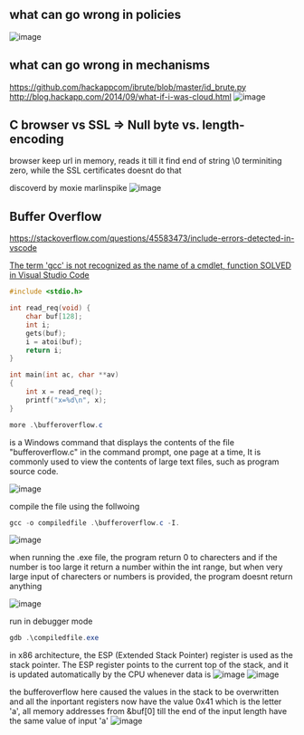 ## what can go wrong in policies
![image](https://user-images.githubusercontent.com/72671239/218936215-c98c6844-a865-4c64-a991-70a7aa6173e2.png)

## what can go wrong in mechanisms
https://github.com/hackappcom/ibrute/blob/master/id_brute.py
http://blog.hackapp.com/2014/09/what-if-i-was-cloud.html
![image](https://user-images.githubusercontent.com/72671239/218938452-b03ff3a9-0030-4305-b856-cabefd40be49.png)

## C browser vs SSL =>  Null	byte	vs.	length-encoding
browser keep url in memory, reads it till it find end of string \0 terminiting zero, while the SSL certificates doesnt do that

discoverd by moxie marlinspike
![image](https://user-images.githubusercontent.com/72671239/218961694-bb0360c2-1955-4354-b700-d6ff8293a5cc.png)

## Buffer Overflow

https://stackoverflow.com/questions/45583473/include-errors-detected-in-vscode

[The term 'gcc' is not recognized as the name of a cmdlet, function SOLVED in Visual Studio Code
](https://www.youtube.com/watch?v=DDeFWwW_BYQ)

```c
#include <stdio.h>

int read_req(void) {
    char buf[128];
    int i;
    gets(buf);
    i = atoi(buf);
    return i;
}

int main(int ac, char **av)
{
    int x = read_req();
    printf("x=%d\n", x);
}
```
```powershell
more .\bufferoverflow.c
```
is a Windows command that displays the contents of the file "bufferoverflow.c" in the command prompt, one page at a time, It is commonly used to view the contents of large text files, such as program source code.

![image](https://user-images.githubusercontent.com/72671239/218980570-a55ea902-e28d-4807-b530-27a68057cba3.png)

compile the file using the follwoing 
```powershell
gcc -o compiledfile .\bufferoverflow.c -I.
```

![image](https://user-images.githubusercontent.com/72671239/218988477-c5076208-5ffe-4998-8816-ea38eb97e139.png)

when running the .exe file, the program return 0 to charecters and if the number is too large it return a number within the int range, but when very large input of charecters or numbers is provided, the program doesnt return anything 

![image](https://user-images.githubusercontent.com/72671239/219035890-a24ad336-b512-4602-b4a5-ea90bb471728.png)

run in debugger mode 
```powershell
gdb .\compiledfile.exe
```
in x86 architecture, the ESP (Extended Stack Pointer) register is used as the stack pointer. The ESP register points to the current top of the stack, and it is updated automatically by the CPU whenever data is
![image](https://user-images.githubusercontent.com/72671239/219037233-a940d9a9-d3ad-4c06-b3ad-72003dc565fb.png)
![image](https://user-images.githubusercontent.com/72671239/219042620-bfe2f213-5f1f-4e97-840d-8f3618349473.png)

the bufferoverflow here caused the values in the stack to be overwritten and all the inportant registers now have the value 0x41 which is the letter 'a', all memory addresses from &buf[0] till the end of the input length have the same value of input 'a'
![image](https://user-images.githubusercontent.com/72671239/219045803-8854cd71-7202-4d63-8ac7-d4b53ecc685a.png)







